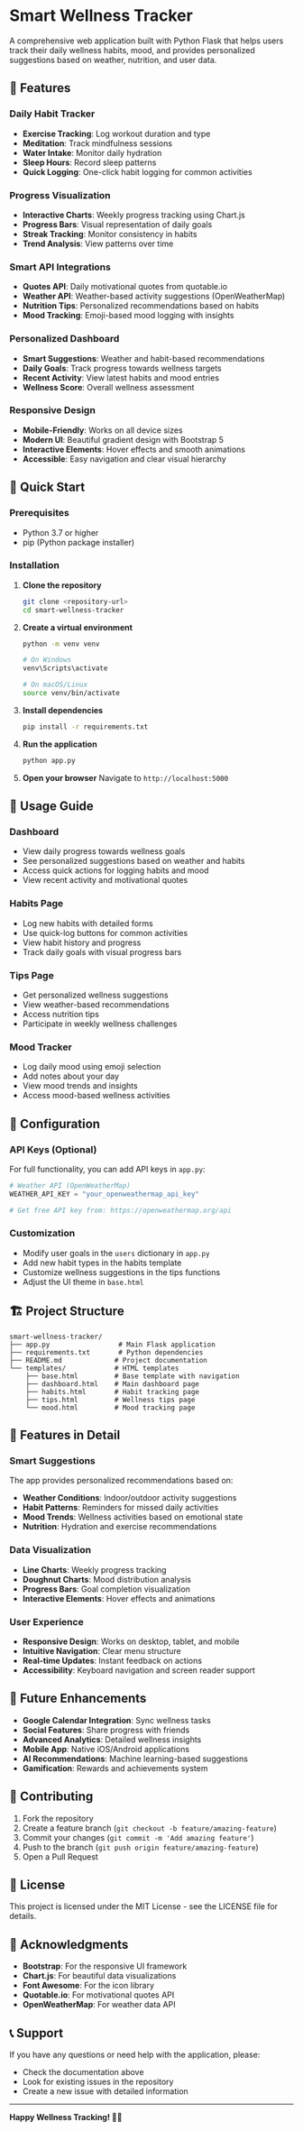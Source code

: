 # Smart Wellness Tracker

A comprehensive web application built with Python Flask that helps users track their daily wellness habits, mood, and provides personalized suggestions based on weather, nutrition, and user data.

## 🌟 Features

### Daily Habit Tracker
- **Exercise Tracking**: Log workout duration and type
- **Meditation**: Track mindfulness sessions
- **Water Intake**: Monitor daily hydration
- **Sleep Hours**: Record sleep patterns
- **Quick Logging**: One-click habit logging for common activities

### Progress Visualization
- **Interactive Charts**: Weekly progress tracking using Chart.js
- **Progress Bars**: Visual representation of daily goals
- **Streak Tracking**: Monitor consistency in habits
- **Trend Analysis**: View patterns over time

### Smart API Integrations
- **Quotes API**: Daily motivational quotes from quotable.io
- **Weather API**: Weather-based activity suggestions (OpenWeatherMap)
- **Nutrition Tips**: Personalized recommendations based on habits
- **Mood Tracking**: Emoji-based mood logging with insights

### Personalized Dashboard
- **Smart Suggestions**: Weather and habit-based recommendations
- **Daily Goals**: Track progress towards wellness targets
- **Recent Activity**: View latest habits and mood entries
- **Wellness Score**: Overall wellness assessment

### Responsive Design
- **Mobile-Friendly**: Works on all device sizes
- **Modern UI**: Beautiful gradient design with Bootstrap 5
- **Interactive Elements**: Hover effects and smooth animations
- **Accessible**: Easy navigation and clear visual hierarchy

## 🚀 Quick Start

### Prerequisites
- Python 3.7 or higher
- pip (Python package installer)

### Installation

1. **Clone the repository**
   ```bash
   git clone <repository-url>
   cd smart-wellness-tracker
   ```

2. **Create a virtual environment**
   ```bash
   python -m venv venv
   
   # On Windows
   venv\Scripts\activate
   
   # On macOS/Linux
   source venv/bin/activate
   ```

3. **Install dependencies**
   ```bash
   pip install -r requirements.txt
   ```

4. **Run the application**
   ```bash
   python app.py
   ```

5. **Open your browser**
   Navigate to `http://localhost:5000`

## 📱 Usage Guide

### Dashboard
- View daily progress towards wellness goals
- See personalized suggestions based on weather and habits
- Access quick actions for logging habits and mood
- View recent activity and motivational quotes

### Habits Page
- Log new habits with detailed forms
- Use quick-log buttons for common activities
- View habit history and progress
- Track daily goals with visual progress bars

### Tips Page
- Get personalized wellness suggestions
- View weather-based recommendations
- Access nutrition tips
- Participate in weekly wellness challenges

### Mood Tracker
- Log daily mood using emoji selection
- Add notes about your day
- View mood trends and insights
- Access mood-based wellness activities

## 🔧 Configuration

### API Keys (Optional)
For full functionality, you can add API keys in `app.py`:

```python
# Weather API (OpenWeatherMap)
WEATHER_API_KEY = "your_openweathermap_api_key"

# Get free API key from: https://openweathermap.org/api
```

### Customization
- Modify user goals in the `users` dictionary in `app.py`
- Add new habit types in the habits template
- Customize wellness suggestions in the tips functions
- Adjust the UI theme in `base.html`

## 🏗️ Project Structure

```
smart-wellness-tracker/
├── app.py                 # Main Flask application
├── requirements.txt       # Python dependencies
├── README.md             # Project documentation
└── templates/            # HTML templates
    ├── base.html         # Base template with navigation
    ├── dashboard.html    # Main dashboard page
    ├── habits.html       # Habit tracking page
    ├── tips.html         # Wellness tips page
    └── mood.html         # Mood tracking page
```

## 🎨 Features in Detail

### Smart Suggestions
The app provides personalized recommendations based on:
- **Weather Conditions**: Indoor/outdoor activity suggestions
- **Habit Patterns**: Reminders for missed daily activities
- **Mood Trends**: Wellness activities based on emotional state
- **Nutrition**: Hydration and exercise recommendations

### Data Visualization
- **Line Charts**: Weekly progress tracking
- **Doughnut Charts**: Mood distribution analysis
- **Progress Bars**: Goal completion visualization
- **Interactive Elements**: Hover effects and animations

### User Experience
- **Responsive Design**: Works on desktop, tablet, and mobile
- **Intuitive Navigation**: Clear menu structure
- **Real-time Updates**: Instant feedback on actions
- **Accessibility**: Keyboard navigation and screen reader support

## 🔮 Future Enhancements

- **Google Calendar Integration**: Sync wellness tasks
- **Social Features**: Share progress with friends
- **Advanced Analytics**: Detailed wellness insights
- **Mobile App**: Native iOS/Android applications
- **AI Recommendations**: Machine learning-based suggestions
- **Gamification**: Rewards and achievements system

## 🤝 Contributing

1. Fork the repository
2. Create a feature branch (`git checkout -b feature/amazing-feature`)
3. Commit your changes (`git commit -m 'Add amazing feature'`)
4. Push to the branch (`git push origin feature/amazing-feature`)
5. Open a Pull Request

## 📄 License

This project is licensed under the MIT License - see the LICENSE file for details.

## 🙏 Acknowledgments

- **Bootstrap**: For the responsive UI framework
- **Chart.js**: For beautiful data visualizations
- **Font Awesome**: For the icon library
- **Quotable.io**: For motivational quotes API
- **OpenWeatherMap**: For weather data API

## 📞 Support

If you have any questions or need help with the application, please:
- Check the documentation above
- Look for existing issues in the repository
- Create a new issue with detailed information

---

**Happy Wellness Tracking! 🌱✨**

